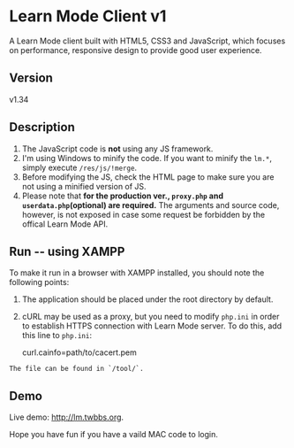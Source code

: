 Learn Mode Client v1
================

A Learn Mode client built with HTML5, CSS3 and JavaScript, which focuses on performance, responsive design to provide good user experience.

Version
------
v1.34

Description
------
 1.  The JavaScript code is **not** using any JS framework. 
 2.  I'm using Windows to minify the code. If you want to minify the `lm.*`, simply execute `/res/js/!merge`.
 3.  Before modifying the JS, check the HTML page to make sure you are not using a minified version of JS.
 4.  Please note that **for the production ver., `proxy.php` and `userdata.php`(optional) are required.** The arguments and source code, however, is not exposed in case some request be forbidden by the offical Learn Mode API.

Run -- using XAMPP
------
To make it run in a browser with XAMPP installed, you should note the following points:
 1.  The application should be placed under the root directory by default.
 2.  cURL may be used as a proxy, but you need to modify `php.ini` in order to establish HTTPS connection with Learn Mode server. To do this, add this line to `php.ini`:

		curl.cainfo=path/to/cacert.pem

	The file can be found in `/tool/`.

Demo
------
Live demo: http://lm.twbbs.org.

Hope you have fun if you have a vaild MAC code to login.
